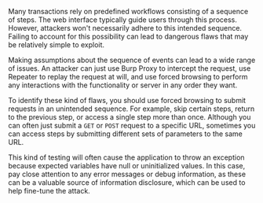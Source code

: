 Many transactions rely on predefined workflows consisting of a sequence of steps. The web interface typically guide users through this process. However, attackers won't necessarily adhere to this intended sequence. Failing to account for this possibility can lead to dangerous flaws that may be relatively simple to exploit.

Making assumptions about the sequence of events can lead to a wide range of issues. An attacker can just use Burp Proxy to intercept the request, use Repeater to replay the request at will, and use forced browsing to perform any interactions with the functionality or server in any order they want.

To identify these kind of flaws, you should use forced browsing to submit requests in an unintended sequence. For example, skip certain steps, return to the previous step, or access a single step more than once. Although you can often just submit a `GET` or `POST` request to a specific URL, sometimes you can access steps by submitting different sets of parameters to the same URL.

<!-- @TODO: Link Information Disclosure -->
This kind of testing will often cause the application to throw an exception because expected variables have null or uninitialized values. In this case, pay close attention to any error messages or debug information, as these can be a valuable source of information disclosure, which can be used to help fine-tune the attack.